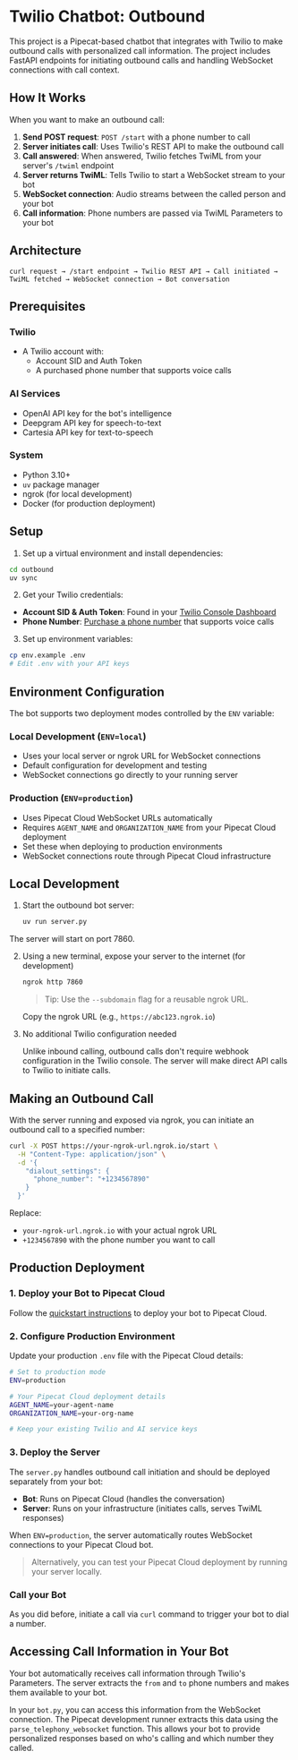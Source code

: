 # Twilio Chatbot: Outbound

This project is a Pipecat-based chatbot that integrates with Twilio to make outbound calls with personalized call information. The project includes FastAPI endpoints for initiating outbound calls and handling WebSocket connections with call context.

## How It Works

When you want to make an outbound call:

1. **Send POST request**: `POST /start` with a phone number to call
2. **Server initiates call**: Uses Twilio's REST API to make the outbound call
3. **Call answered**: When answered, Twilio fetches TwiML from your server's `/twiml` endpoint
4. **Server returns TwiML**: Tells Twilio to start a WebSocket stream to your bot
5. **WebSocket connection**: Audio streams between the called person and your bot
6. **Call information**: Phone numbers are passed via TwiML Parameters to your bot

## Architecture

```
curl request → /start endpoint → Twilio REST API → Call initiated →
TwiML fetched → WebSocket connection → Bot conversation
```

## Prerequisites

### Twilio

- A Twilio account with:
  - Account SID and Auth Token
  - A purchased phone number that supports voice calls

### AI Services

- OpenAI API key for the bot's intelligence
- Deepgram API key for speech-to-text
- Cartesia API key for text-to-speech

### System

- Python 3.10+
- `uv` package manager
- ngrok (for local development)
- Docker (for production deployment)

## Setup

1. Set up a virtual environment and install dependencies:

```bash
cd outbound
uv sync
```

2. Get your Twilio credentials:

- **Account SID & Auth Token**: Found in your [Twilio Console Dashboard](https://console.twilio.com/)
- **Phone Number**: [Purchase a phone number](https://console.twilio.com/us1/develop/phone-numbers/manage/search) that supports voice calls

3. Set up environment variables:

```bash
cp env.example .env
# Edit .env with your API keys
```

## Environment Configuration

The bot supports two deployment modes controlled by the `ENV` variable:

### Local Development (`ENV=local`)

- Uses your local server or ngrok URL for WebSocket connections
- Default configuration for development and testing
- WebSocket connections go directly to your running server

### Production (`ENV=production`)

- Uses Pipecat Cloud WebSocket URLs automatically
- Requires `AGENT_NAME` and `ORGANIZATION_NAME` from your Pipecat Cloud deployment
- Set these when deploying to production environments
- WebSocket connections route through Pipecat Cloud infrastructure

## Local Development

1. Start the outbound bot server:

   ```bash
   uv run server.py
   ```

The server will start on port 7860.

2. Using a new terminal, expose your server to the internet (for development)

   ```bash
   ngrok http 7860
   ```

   > Tip: Use the `--subdomain` flag for a reusable ngrok URL.

   Copy the ngrok URL (e.g., `https://abc123.ngrok.io`)

3. No additional Twilio configuration needed

   Unlike inbound calling, outbound calls don't require webhook configuration in the Twilio console. The server will make direct API calls to Twilio to initiate calls.

## Making an Outbound Call

With the server running and exposed via ngrok, you can initiate an outbound call to a specified number:

```bash
curl -X POST https://your-ngrok-url.ngrok.io/start \
  -H "Content-Type: application/json" \
  -d '{
    "dialout_settings": {
      "phone_number": "+1234567890"
    }
  }'
```

Replace:

- `your-ngrok-url.ngrok.io` with your actual ngrok URL
- `+1234567890` with the phone number you want to call

## Production Deployment

### 1. Deploy your Bot to Pipecat Cloud

Follow the [quickstart instructions](https://docs.pipecat.ai/getting-started/quickstart#step-2%3A-deploy-to-production) to deploy your bot to Pipecat Cloud.

### 2. Configure Production Environment

Update your production `.env` file with the Pipecat Cloud details:

```bash
# Set to production mode
ENV=production

# Your Pipecat Cloud deployment details
AGENT_NAME=your-agent-name
ORGANIZATION_NAME=your-org-name

# Keep your existing Twilio and AI service keys
```

### 3. Deploy the Server

The `server.py` handles outbound call initiation and should be deployed separately from your bot:

- **Bot**: Runs on Pipecat Cloud (handles the conversation)
- **Server**: Runs on your infrastructure (initiates calls, serves TwiML responses)

When `ENV=production`, the server automatically routes WebSocket connections to your Pipecat Cloud bot.

> Alternatively, you can test your Pipecat Cloud deployment by running your server locally.

### Call your Bot

As you did before, initiate a call via `curl` command to trigger your bot to dial a number.

## Accessing Call Information in Your Bot

Your bot automatically receives call information through Twilio's Parameters. The server extracts the `from` and `to` phone numbers and makes them available to your bot.

In your `bot.py`, you can access this information from the WebSocket connection. The Pipecat development runner extracts this data using the `parse_telephony_websocket` function. This allows your bot to provide personalized responses based on who's calling and which number they called.
